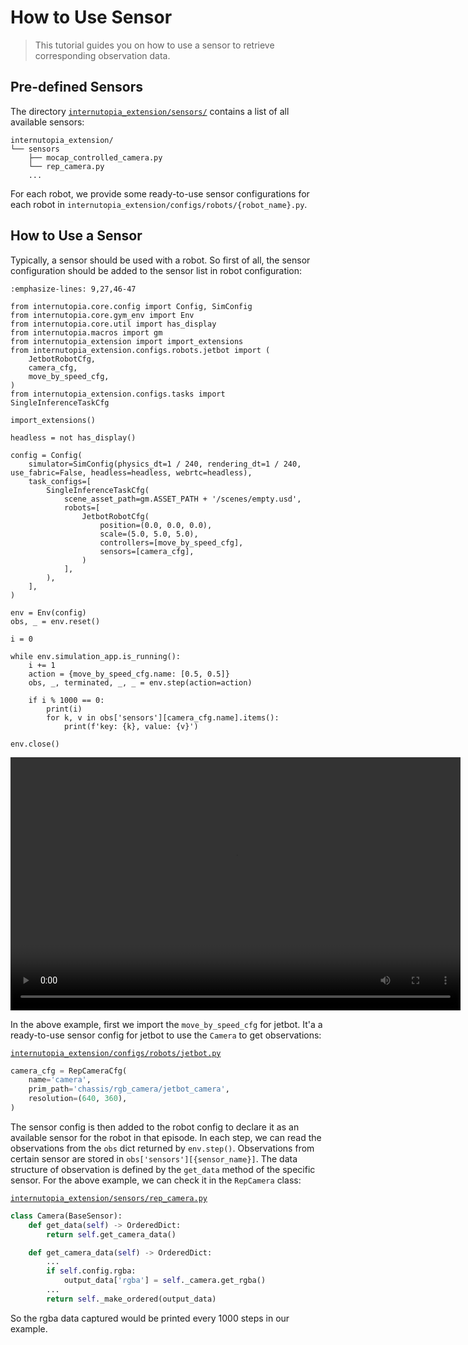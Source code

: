 # How to Use Sensor

> This tutorial guides you on how to use a sensor to retrieve corresponding observation data.

## Pre-defined Sensors

The directory [`internutopia_extension/sensors/`](https://github.com/InternRobotics/InternUtopia/tree/main/internutopia_extension/sensors) contains a list of all available sensors:

```
internutopia_extension/
└── sensors
    ├── mocap_controlled_camera.py
    └── rep_camera.py
    ...
```

For each robot, we provide some ready-to-use sensor configurations for each robot in `internutopia_extension/configs/robots/{robot_name}.py`.

## How to Use a Sensor

Typically, a sensor should be used with a robot. So first of all, the sensor configuration should be added to the sensor list in robot configuration:

```{code-block} python
:emphasize-lines: 9,27,46-47

from internutopia.core.config import Config, SimConfig
from internutopia.core.gym_env import Env
from internutopia.core.util import has_display
from internutopia.macros import gm
from internutopia_extension import import_extensions
from internutopia_extension.configs.robots.jetbot import (
    JetbotRobotCfg,
    camera_cfg,
    move_by_speed_cfg,
)
from internutopia_extension.configs.tasks import SingleInferenceTaskCfg

import_extensions()

headless = not has_display()

config = Config(
    simulator=SimConfig(physics_dt=1 / 240, rendering_dt=1 / 240, use_fabric=False, headless=headless, webrtc=headless),
    task_configs=[
        SingleInferenceTaskCfg(
            scene_asset_path=gm.ASSET_PATH + '/scenes/empty.usd',
            robots=[
                JetbotRobotCfg(
                    position=(0.0, 0.0, 0.0),
                    scale=(5.0, 5.0, 5.0),
                    controllers=[move_by_speed_cfg],
                    sensors=[camera_cfg],
                )
            ],
        ),
    ],
)

env = Env(config)
obs, _ = env.reset()

i = 0

while env.simulation_app.is_running():
    i += 1
    action = {move_by_speed_cfg.name: [0.5, 0.5]}
    obs, _, terminated, _, _ = env.step(action=action)

    if i % 1000 == 0:
        print(i)
        for k, v in obs['sensors'][camera_cfg.name].items():
            print(f'key: {k}, value: {v}')

env.close()
```

<video width="720" height="405" controls>
    <source src="../../../_static/video/tutorial_use_sensor.webm" type="video/webm">
</video>

In the above example, first we import the `move_by_speed_cfg` for jetbot. It'a a ready-to-use sensor config for jetbot to use the `Camera` to get observations:

[`internutopia_extension/configs/robots/jetbot.py`](https://github.com/InternRobotics/InternUtopia/blob/main/internutopia_extension/configs/robots/jetbot.py)

```python
camera_cfg = RepCameraCfg(
    name='camera',
    prim_path='chassis/rgb_camera/jetbot_camera',
    resolution=(640, 360),
)
```

The sensor config is then added to the robot config to declare it as an available sensor for the robot in that episode. In each step, we can read the observations from the `obs` dict returned by `env.step()`. Observations from certain sensor are stored in `obs['sensors'][{sensor_name}]`. The data structure of observation is defined by the `get_data` method of the specific sensor. For the above example, we can check it in the `RepCamera` class:

[`internutopia_extension/sensors/rep_camera.py`](https://github.com/InternRobotics/InternUtopia/blob/main/internutopia_extension/sensors/rep_camera.py)

```python
class Camera(BaseSensor):
    def get_data(self) -> OrderedDict:
        return self.get_camera_data()

    def get_camera_data(self) -> OrderedDict:
        ...
        if self.config.rgba:
            output_data['rgba'] = self._camera.get_rgba()
        ...
        return self._make_ordered(output_data)
```

So the rgba data captured would be printed every 1000 steps in our example.
